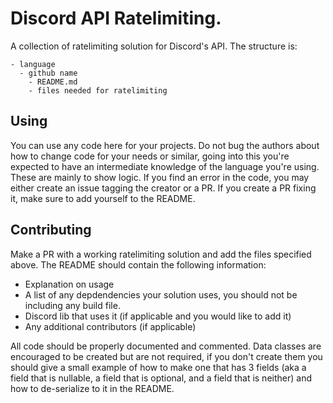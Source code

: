 # Discord API Ratelimiting.

A collection of ratelimiting solution for Discord's API. The structure is:
```
- language
  - github name
    - README.md
    - files needed for ratelimiting
```

## Using

You can use any code here for your projects. Do not bug the authors about how to change code for your needs or similar, going into this you're expected to have an intermediate knowledge of the language you're using. These are mainly to show logic. If you find an error in the code, you may either create an issue tagging the creator or a PR. If you create a PR fixing it, make sure to add yourself to the README.

## Contributing

Make a PR with a working ratelimiting solution and add the files specified above. The README should contain the following information:

- Explanation on usage
- A list of any depdendencies your solution uses, you should not be including any build file.
- Discord lib that uses it (if applicable and you would like to add it)
- Any additional contributors (if applicable)

All code should be properly documented and commented. Data classes are encouraged to be created but are not required, if you don't create them you should give a small example of how to make one that has 3 fields (aka a field that is nullable, a field that is optional, and a field that is neither) and how to de-serialize to it in the README.
